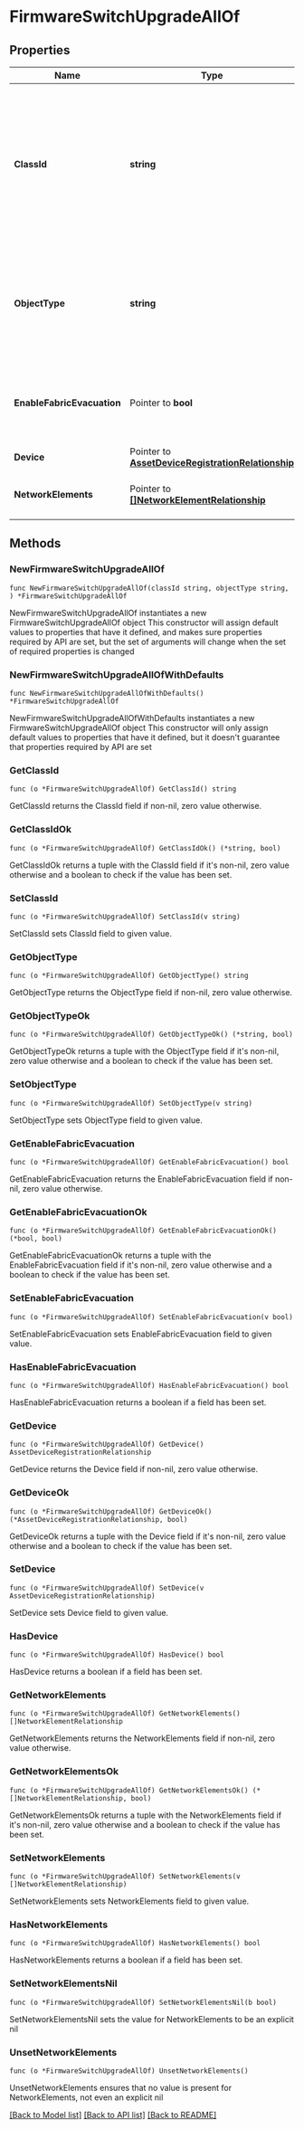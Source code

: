 # FirmwareSwitchUpgradeAllOf

## Properties

Name | Type | Description | Notes
------------ | ------------- | ------------- | -------------
**ClassId** | **string** | The fully-qualified name of the instantiated, concrete type. This property is used as a discriminator to identify the type of the payload when marshaling and unmarshaling data. | [default to "firmware.SwitchUpgrade"]
**ObjectType** | **string** | The fully-qualified name of the instantiated, concrete type. The value should be the same as the &#39;ClassId&#39; property. | [default to "firmware.SwitchUpgrade"]
**EnableFabricEvacuation** | Pointer to **bool** | The flag to enable or disable fabric evacuation during the switch firmware upgrade. | [optional] 
**Device** | Pointer to [**AssetDeviceRegistrationRelationship**](asset.DeviceRegistration.Relationship.md) |  | [optional] 
**NetworkElements** | Pointer to [**[]NetworkElementRelationship**](network.Element.Relationship.md) | An array of relationships to networkElement resources. | [optional] 

## Methods

### NewFirmwareSwitchUpgradeAllOf

`func NewFirmwareSwitchUpgradeAllOf(classId string, objectType string, ) *FirmwareSwitchUpgradeAllOf`

NewFirmwareSwitchUpgradeAllOf instantiates a new FirmwareSwitchUpgradeAllOf object
This constructor will assign default values to properties that have it defined,
and makes sure properties required by API are set, but the set of arguments
will change when the set of required properties is changed

### NewFirmwareSwitchUpgradeAllOfWithDefaults

`func NewFirmwareSwitchUpgradeAllOfWithDefaults() *FirmwareSwitchUpgradeAllOf`

NewFirmwareSwitchUpgradeAllOfWithDefaults instantiates a new FirmwareSwitchUpgradeAllOf object
This constructor will only assign default values to properties that have it defined,
but it doesn't guarantee that properties required by API are set

### GetClassId

`func (o *FirmwareSwitchUpgradeAllOf) GetClassId() string`

GetClassId returns the ClassId field if non-nil, zero value otherwise.

### GetClassIdOk

`func (o *FirmwareSwitchUpgradeAllOf) GetClassIdOk() (*string, bool)`

GetClassIdOk returns a tuple with the ClassId field if it's non-nil, zero value otherwise
and a boolean to check if the value has been set.

### SetClassId

`func (o *FirmwareSwitchUpgradeAllOf) SetClassId(v string)`

SetClassId sets ClassId field to given value.


### GetObjectType

`func (o *FirmwareSwitchUpgradeAllOf) GetObjectType() string`

GetObjectType returns the ObjectType field if non-nil, zero value otherwise.

### GetObjectTypeOk

`func (o *FirmwareSwitchUpgradeAllOf) GetObjectTypeOk() (*string, bool)`

GetObjectTypeOk returns a tuple with the ObjectType field if it's non-nil, zero value otherwise
and a boolean to check if the value has been set.

### SetObjectType

`func (o *FirmwareSwitchUpgradeAllOf) SetObjectType(v string)`

SetObjectType sets ObjectType field to given value.


### GetEnableFabricEvacuation

`func (o *FirmwareSwitchUpgradeAllOf) GetEnableFabricEvacuation() bool`

GetEnableFabricEvacuation returns the EnableFabricEvacuation field if non-nil, zero value otherwise.

### GetEnableFabricEvacuationOk

`func (o *FirmwareSwitchUpgradeAllOf) GetEnableFabricEvacuationOk() (*bool, bool)`

GetEnableFabricEvacuationOk returns a tuple with the EnableFabricEvacuation field if it's non-nil, zero value otherwise
and a boolean to check if the value has been set.

### SetEnableFabricEvacuation

`func (o *FirmwareSwitchUpgradeAllOf) SetEnableFabricEvacuation(v bool)`

SetEnableFabricEvacuation sets EnableFabricEvacuation field to given value.

### HasEnableFabricEvacuation

`func (o *FirmwareSwitchUpgradeAllOf) HasEnableFabricEvacuation() bool`

HasEnableFabricEvacuation returns a boolean if a field has been set.

### GetDevice

`func (o *FirmwareSwitchUpgradeAllOf) GetDevice() AssetDeviceRegistrationRelationship`

GetDevice returns the Device field if non-nil, zero value otherwise.

### GetDeviceOk

`func (o *FirmwareSwitchUpgradeAllOf) GetDeviceOk() (*AssetDeviceRegistrationRelationship, bool)`

GetDeviceOk returns a tuple with the Device field if it's non-nil, zero value otherwise
and a boolean to check if the value has been set.

### SetDevice

`func (o *FirmwareSwitchUpgradeAllOf) SetDevice(v AssetDeviceRegistrationRelationship)`

SetDevice sets Device field to given value.

### HasDevice

`func (o *FirmwareSwitchUpgradeAllOf) HasDevice() bool`

HasDevice returns a boolean if a field has been set.

### GetNetworkElements

`func (o *FirmwareSwitchUpgradeAllOf) GetNetworkElements() []NetworkElementRelationship`

GetNetworkElements returns the NetworkElements field if non-nil, zero value otherwise.

### GetNetworkElementsOk

`func (o *FirmwareSwitchUpgradeAllOf) GetNetworkElementsOk() (*[]NetworkElementRelationship, bool)`

GetNetworkElementsOk returns a tuple with the NetworkElements field if it's non-nil, zero value otherwise
and a boolean to check if the value has been set.

### SetNetworkElements

`func (o *FirmwareSwitchUpgradeAllOf) SetNetworkElements(v []NetworkElementRelationship)`

SetNetworkElements sets NetworkElements field to given value.

### HasNetworkElements

`func (o *FirmwareSwitchUpgradeAllOf) HasNetworkElements() bool`

HasNetworkElements returns a boolean if a field has been set.

### SetNetworkElementsNil

`func (o *FirmwareSwitchUpgradeAllOf) SetNetworkElementsNil(b bool)`

 SetNetworkElementsNil sets the value for NetworkElements to be an explicit nil

### UnsetNetworkElements
`func (o *FirmwareSwitchUpgradeAllOf) UnsetNetworkElements()`

UnsetNetworkElements ensures that no value is present for NetworkElements, not even an explicit nil

[[Back to Model list]](../README.md#documentation-for-models) [[Back to API list]](../README.md#documentation-for-api-endpoints) [[Back to README]](../README.md)


